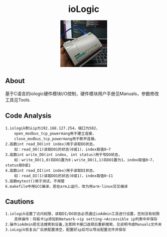 
<div align="center">
    <h1>
    	ioLogic
    </h1>
	<img src="iologic.jpg" width="150px">
</div>

## About
基于C语言的iologic硬件模块I/O控制，硬件模块用户手册见Manuals，参数修改工具见Tools.

## Code Analysis
```
1.iologik默认ip为192.168.127.254，端口为502，
	open_modbus_tcp_powermang用于建立连接，
	close_modbus_tcp_powermang用于断开连接。
2.函数int read_DO(int index)用于读取DO状态，
	如：read_DO(1)读取DO1的状态(0或1)，index取值0~7
3.函数int write_DO(int index, int status)用于写DO状态，
	如：write_DO(1,0)将DO1置为0；write_DO(1,1)将DO1置为1，index取值0~7，status取0或1
4.函数int read_DI(int index)用于读取DI状态，
	如：read_DI(1)读取DO1的状态(0或1)，index取值0~11
5.函数mytest()用于测试，不用管
6.makefile中用GCC编译，若在arm上运行，改为用arm-linux交叉编译
```
## Cautions
```
1.iologik设置了访问权限，读取DI/DO状态必须通过ioAdmin工具进行设置，否则没有权限
	具体操作：将板卡ip添加到Network->ip setting->Accessible ip列表中并保存
2.操作ioAdmin若无法搜索到设备,注意网卡接口选择后重新搜索，见说明书或Manuals文件夹
3.ioLogik恢复出厂后原配置清空，配置好ip后可以导出配置文件并保存
```

